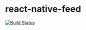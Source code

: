 # react-native-feed
[![Build Status](https://travis-ci.org/hebertporto/react-native-feed.svg?branch=master)](https://travis-ci.org/hebertporto/react-native-feed)
